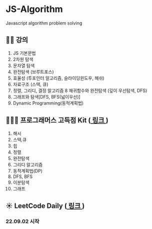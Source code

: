 # JS-Algorithm

Javascript algorithm problem solving

## 👨‍🏫 강의

1. JS 기본문법
2. 2차원 탐색
3. 문자열 탐색
4. 완전탐색 (브루트포스)
5. 효율성 (투포인터 알고리즘, 슬라이딩윈도우, 해쉬)
6. 자료구조 (스택, 큐)
7. 정렬, 그리디, 결정 알고리즘
   8 재귀함수와 완전탐색 (깊이 우선탐색, DFS)
8. 그래프와 탐색[DFS, BFS(넓이우선)]
9. Dynamic Programming(동적계획법)

## 👨🏻‍💻 프로그래머스 고득점 Kit ([ 링크 ](https://programmers.co.kr/learn/challenges?tab=algorithm_practice_kit))

1. 해시
2. 스택,큐
3. 힙
4. 정렬
5. 완전탐색
6. 그리디 알고리즘
7. 동적계획법(DP)
8. DFS, BFS
9. 이분탐색
10. 그래프

## ☀️ LeetCode Daily ([ 링크 ](https://leetcode.com/pgt0708/))

### 22.09.02 시작
